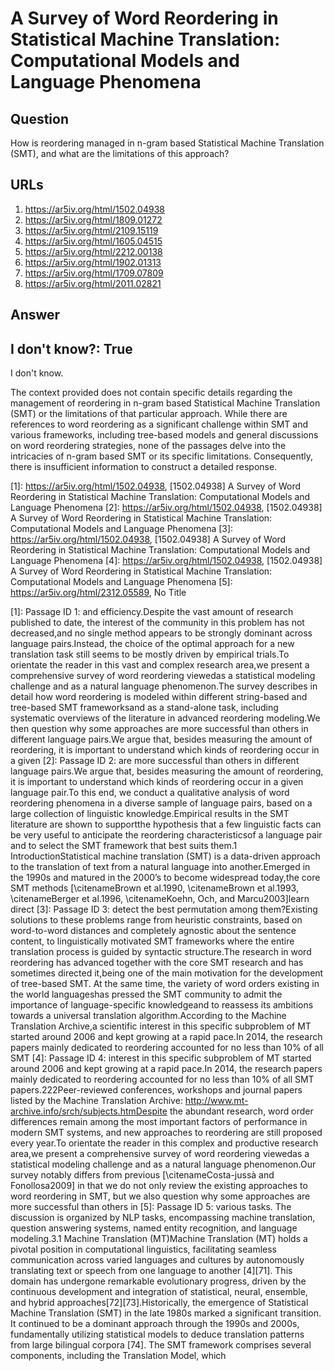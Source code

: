 # A Survey of Word Reordering in Statistical Machine Translation: Computational Models and Language Phenomena

## Question

How is reordering managed in n-gram based Statistical Machine Translation (SMT), and what are the limitations of this approach?

## URLs

1. https://ar5iv.org/html/1502.04938
2. https://ar5iv.org/html/1809.01272
3. https://ar5iv.org/html/2109.15119
4. https://ar5iv.org/html/1605.04515
5. https://ar5iv.org/html/2212.00138
6. https://ar5iv.org/html/1902.01313
7. https://ar5iv.org/html/1709.07809
8. https://ar5iv.org/html/2011.02821

## Answer

## I don't know?: True

I don't know. 

The context provided does not contain specific details regarding the management of reordering in n-gram based Statistical Machine Translation (SMT) or the limitations of that particular approach. While there are references to word reordering as a significant challenge within SMT and various frameworks, including tree-based models and general discussions on word reordering strategies, none of the passages delve into the intricacies of n-gram based SMT or its specific limitations. Consequently, there is insufficient information to construct a detailed response.

[1]: https://ar5iv.org/html/1502.04938, [1502.04938] A Survey of Word Reordering in Statistical Machine Translation: Computational Models and Language Phenomena
[2]: https://ar5iv.org/html/1502.04938, [1502.04938] A Survey of Word Reordering in Statistical Machine Translation: Computational Models and Language Phenomena
[3]: https://ar5iv.org/html/1502.04938, [1502.04938] A Survey of Word Reordering in Statistical Machine Translation: Computational Models and Language Phenomena
[4]: https://ar5iv.org/html/1502.04938, [1502.04938] A Survey of Word Reordering in Statistical Machine Translation: Computational Models and Language Phenomena
[5]: https://ar5iv.org/html/2312.05589, No Title

[1]: Passage ID 1: and efficiency.Despite the vast amount of research published to date, the interest of the community in this problem has not decreased,and no single method appears to be strongly dominant across language pairs.Instead, the choice of the optimal approach for a new translation task still seems to be mostly driven by empirical trials.To orientate the reader in this vast and complex research area,we present a comprehensive survey of word reordering viewedas a statistical modeling challenge and as a natural language phenomenon.The survey describes in detail how word reordering is modeled within different string-based and tree-based SMT frameworksand as a stand-alone task, including systematic overviews of the literature in advanced reordering modeling.We then question why some approaches are more successful than others in different language pairs.We argue that, besides measuring the amount of reordering, it is important to understand which kinds of reordering occur in a given
[2]: Passage ID 2: are more successful than others in different language pairs.We argue that, besides measuring the amount of reordering, it is important to understand which kinds of reordering occur in a given language pair.To this end, we conduct a qualitative analysis of word reordering phenomena in a diverse sample of language pairs, based on a large collection of linguistic knowledge.Empirical results in the SMT literature are shown to supportthe hypothesis that a few linguistic facts can be very useful to anticipate the reordering characteristicsof a language pair and to select the SMT framework that best suits them.1 IntroductionStatistical machine translation (SMT) is a data-driven approach to the translation of text from a natural language into another.Emerged in the 1990s and matured in the 2000’s to become widespread today,the core SMT methods [\citenameBrown et al.1990, \citenameBrown et al.1993, \citenameBerger et al.1996, \citenameKoehn, Och, and Marcu2003]learn direct
[3]: Passage ID 3: detect the best permutation among them?Existing solutions to these problems range from heuristic constraints, based on word-to-word distances and completely agnostic about the sentence content, to linguistically motivated SMT frameworks where the entire translation process is guided by syntactic structure.The research in word reordering has advanced together with the core SMT research and has sometimes directed it,being one of the main motivation for the development of tree-based SMT. At the same time, the variety of word orders existing in the world languageshas pressed the SMT community to admit the importance of language-specific knowledgeand to reassess its ambitions towards a universal translation algorithm.According to the Machine Translation Archive,a scientific interest in this specific subproblem of MT started around 2006 and kept growing at a rapid pace.In 2014, the research papers mainly dedicated to reordering accounted for no less than 10% of all SMT
[4]: Passage ID 4: interest in this specific subproblem of MT started around 2006 and kept growing at a rapid pace.In 2014, the research papers mainly dedicated to reordering accounted for no less than 10% of all SMT papers.222Peer-reviewed conferences, workshops and journal papers listed by the Machine Translation Archive: http://www.mt-archive.info/srch/subjects.htmDespite the abundant research, word order differences remain among the most important factors of performance in modern SMT systems, and new approaches to reordering are still proposed every year.To orientate the reader in this complex and productive research area,we present a comprehensive survey of word reordering viewedas a statistical modeling challenge and as a natural language phenomenon.Our survey notably differs from previous [\citenameCosta-jussà and Fonollosa2009] in that we do not only review the existing approaches to word reordering in SMT, but we also question why some approaches are more successful than others in
[5]: Passage ID 5: various tasks. The discussion is organized by NLP tasks, encompassing machine translation, question answering systems, named entity recognition, and language modeling.3.1 Machine Translation (MT)Machine Translation (MT) holds a pivotal position in computational linguistics, facilitating seamless communication across varied languages and cultures by autonomously translating text or speech from one language to another [4][71]. This domain has undergone remarkable evolutionary progress, driven by the continuous development and integration of statistical, neural, ensemble, and hybrid approaches[72][73].Historically, the emergence of Statistical Machine Translation (SMT) in the late 1980s marked a significant transition. It continued to be a dominant approach through the 1990s and 2000s, fundamentally utilizing statistical models to deduce translation patterns from large bilingual corpora [74]. The SMT framework comprises several components, including the Translation Model, which